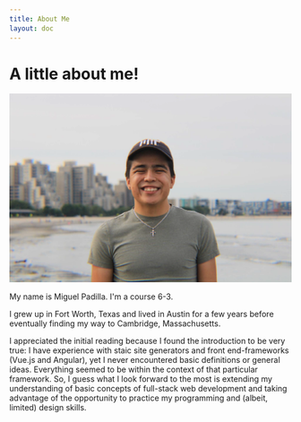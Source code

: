 ```yaml
---
title: About Me
layout: doc
---
```

# A little about me!

![A portrait of Miguel Padilla.](/../assets/images/1725550821238-9892750f-913e-4430-83e5-d0cf44de60d5_1.png)


My name is Miguel Padilla. I'm a course 6-3. 

I grew up in Fort Worth, Texas and lived in Austin for a few years before eventually finding my way to Cambridge, Massachusetts.

I appreciated the initial reading because I found the introduction to be very true: I have experience with staic site generators and front end-frameworks (Vue.js and Angular), yet I never encountered basic definitions or general ideas. Everything seemed to be within the context of that particular framework. So, I guess what I look forward to the most is extending my understanding of basic concepts of full-stack web development and taking advantage of the opportunity to practice my programming and (albeit, limited) design skills.  

